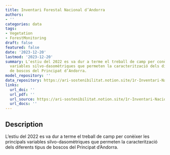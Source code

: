 ```yaml
---
title: Inventari Forestal Nacional d’Andorra
authors:
- ''
categories: data
tags:
- Vegetation
- ForestMonitoring
draft: false
featured: false
date: '2023-12-20'
lastmod: '2023-12-20'
summary: L’estiu del 2022 es va dur a terme el treball de camp per conèixer les principals
  variables silvo-dasomètriques que permeten la caracterització dels diferents tipus
  de boscos del Principat d’Andorra.
model_repository: ''
data_repository: https://ari-sostenibilitat.notion.site/1r-Inventari-Nacional-Forestal-d-Andorra-169c7041481549fdbc3a1590a9fef448
links:
  url_doi: ''
  url_pdf: ''
  url_source: https://ari-sostenibilitat.notion.site/1r-Inventari-Nacional-Forestal-d-Andorra-169c7041481549fdbc3a1590a9fef448
  url_docs: ''
---
```


## Description

L’estiu del 2022 es va dur a terme el treball de camp per conèixer les principals variables silvo-dasomètriques que permeten la caracterització dels diferents tipus de boscos del Principat d’Andorra.

